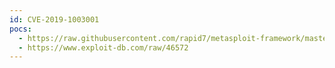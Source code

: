 ```yaml
---
id: CVE-2019-1003001
pocs:
  - https://raw.githubusercontent.com/rapid7/metasploit-framework/master/modules/exploits/multi/http/jenkins_metaprogramming.rb
  - https://www.exploit-db.com/raw/46572
---
```

